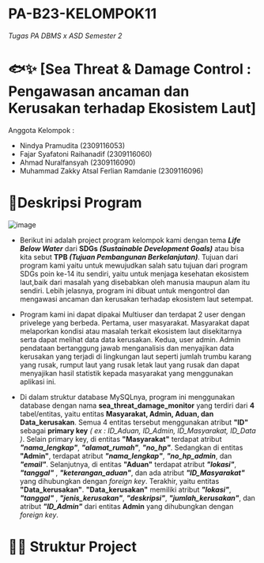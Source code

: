 # PA-B23-KELOMPOK11
*Tugas PA DBMS x ASD Semester 2*
# 🐟✨ [Sea Threat & Damage  Control : Pengawasan ancaman dan Kerusakan terhadap Ekosistem Laut]
Anggota Kelompok :
* Nindya Pramudita (2309116053)
* Fajar Syafatoni Raihanadif (2309116060)
* Ahmad Nuralfansyah (2309116090)
* Muhammad Zakky Atsal Ferlian Ramdanie (2309116096)
# 📝Deskripsi Program
![image](https://github.com/PA-KELOMPOK-11-ASD-X-DBMS/PA-B23-KELOMPOK11/assets/98721112/b598f319-0975-4c5d-b05f-121acb3c3c57)

* Berikut ini adalah project program kelompok kami dengan tema ***Life Below Water*** dari **SDGs _(Sustainable Development Goals)_** atau bisa kita sebut **TPB _(Tujuan Pembangunan Berkelanjutan)_**. Tujuan dari program kami yaitu untuk mewujudkan salah satu tujuan dari program SDGs poin ke-14 itu sendiri, yaitu untuk menjaga kesehatan ekosistem laut,baik dari masalah yang disebabkan oleh manusia maupun alam itu sendiri. Lebih jelasnya, program ini dibuat untuk mengontrol dan mengawasi ancaman dan kerusakan terhadap ekosistem laut setempat.

*  Program kami ini dapat dipakai Multiuser dan terdapat 2 user dengan privelege yang berbeda. Pertama, user masyarakat. Masyarakat dapat melaporkan kondisi atau masalah terkait ekosistem laut disekitarnya serta dapat melihat data data kerusakan. Kedua, user admin. Admin pendataan bertanggung jawab menganalisis dan menyajikan data kerusakan yang terjadi di lingkungan laut seperti jumlah trumbu karang yang rusak, rumput laut yang rusak letak laut yang rusak dan dapat menyajikan hasil statistik kepada masyarakat yang menggunakan aplikasi ini.

*  Di dalam struktur database MySQLnya, program ini menggunakan database dengan nama **sea_threat_damage_monitor** yang terdiri dari **4** tabel/entitas, yaitu 
entitas **Masyarakat, Admin, Aduan, dan Data_kerusakan**. Semua 4 entitas tersebut menggunakan atribut **"ID"** sebagai **primary key** *( ex : ID_Aduan, ID_Admin, ID_Masyarakat, ID_Data )*.
Selain primary key, di entitas **"Masyarakat"** terdapat atribut ***"nama_lengkap"***, ***"alamat_rumah"***, ***"no_hp"***. Sedangkan di entitas **"Admin"**, terdapat atribut ***"nama_lengkap"***, ***"no_hp_admin***, dan ***"email"***. Selanjutnya, di entitas **"Aduan"** terdapat atribut ***"lokasi"***, ***"tanggal"*** , ***"keterangan_aduan"***, dan ada atribut ***"ID_Masyarakat"*** yang dihubungkan dengan *foreign key*. Terakhir, yaitu entitas **"Data_kerusakan"**. **"Data_kerusakan"** memiliki atribut ***"lokasi"***, ***"tanggal"*** , ***"jenis_kerusakan"***, ***"deskripsi"***, ***"jumlah_kerusakan"***, dan atribut ***"ID_Admin"*** dari entitas **Admin** yang dihubungkan dengan *foreign key*.



# 📝📌 Struktur Project
